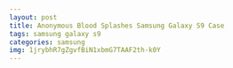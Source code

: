 ```yaml
---
layout: post
title: Anonymous Blood Splashes Samsung Galaxy S9 Case
tags: samsung galaxy s9
categories: samsung
img: 1jrybhR7gZgvfBiN1xbmG7TAAF2th-k0Y
---
```

